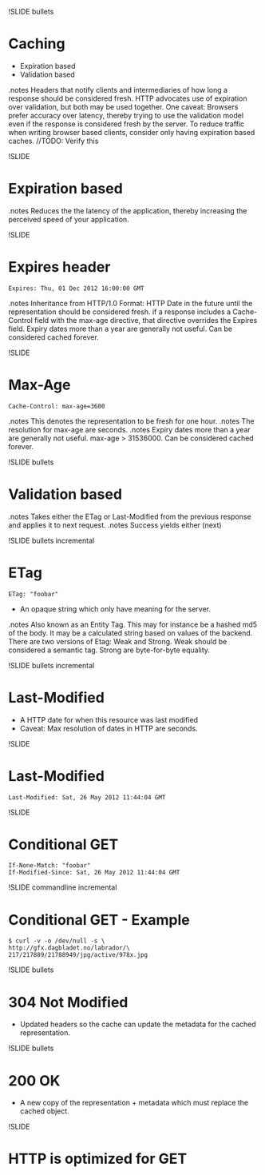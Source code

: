 !SLIDE bullets
# Caching #
* Expiration based
* Validation based

.notes Headers that notify clients and intermediaries of how long a response should be considered fresh.
HTTP advocates use of expiration over validation, but both may be used together.
One caveat: Browsers prefer accuracy over latency, thereby trying to use the validation model 
even if the response is considered fresh by the server.
To reduce traffic when writing browser based clients, consider only having expiration based caches. //TODO: Verify this

!SLIDE
# Expiration based #

.notes Reduces the the latency of the application, thereby increasing the perceived speed of your application.

!SLIDE
# Expires header #

    Expires: Thu, 01 Dec 2012 16:00:00 GMT

.notes Inheritance from HTTP/1.0
Format: HTTP Date in the future until the representation should be considered fresh.
if a response includes a Cache-Control field with the max-age directive, that directive overrides the Expires field.
Expiry dates more than a year are generally not useful. Can be considered cached forever.

!SLIDE
# Max-Age #

    Cache-Control: max-age=3600

.notes This denotes the representation to be fresh for one hour.
.notes The resolution for max-age are seconds.
.notes Expiry dates more than a year are generally not useful. max-age > 31536000. Can be considered cached forever.

!SLIDE bullets
# Validation based #
.notes Takes either the ETag or Last-Modified from the previous response and applies it to next request.
.notes Success yields either (next)

!SLIDE bullets incremental
# ETag #
    ETag: "foobar"

* An opaque string which only have meaning for the server.

.notes Also known as an Entity Tag.
This may for instance be a hashed md5 of the body.
It may be a calculated string based on values of the backend.
There are two versions of Etag: Weak and Strong. 
Weak should be considered a semantic tag.
Strong are byte-for-byte equality.

!SLIDE bullets incremental
# Last-Modified #
* A HTTP date for when this resource was last modified
* Caveat: Max resolution of dates in HTTP are seconds.

!SLIDE
# Last-Modified #
    Last-Modified: Sat, 26 May 2012 11:44:04 GMT

!SLIDE
# Conditional GET #
    If-None-Match: "foobar"
    If-Modified-Since: Sat, 26 May 2012 11:44:04 GMT

!SLIDE commandline incremental
# Conditional GET - Example #
    $ curl -v -o /dev/null -s \
    http://gfx.dagbladet.no/labrador/\
    217/217889/21788949/jpg/active/978x.jpg


!SLIDE bullets
# 304 Not Modified #
* Updated headers so the cache can update the metadata for the cached representation.

!SLIDE bullets
# 200 OK #
* A new copy of the representation + metadata which must replace the cached object.


!SLIDE 
# HTTP is optimized for GET #
